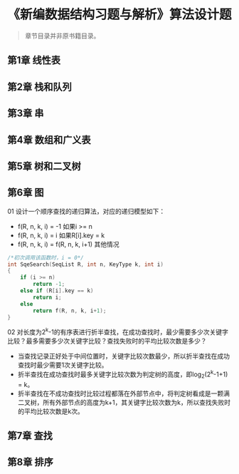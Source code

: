 # 《新编数据结构习题与解析》算法设计题

> 章节目录并非原书籍目录。

## 第1章 线性表

## 第2章 栈和队列

## 第3章 串

## 第4章 数组和广义表

## 第5章 树和二叉树

## 第6章 图

01 设计一个顺序查找的递归算法，对应的递归模型如下：

+ f(R, n, k, i) = -1                如果i >= n
+ f(R, n, k, i) = i                 如果R[i].key = k
+ f(R, n, k, i) = f(R, n, k, i+1)   其他情况

```c
/*初次调用该函数时，i = 0*/
int SqeSearch(SeqList R, int n, KeyType k, int i)
{
    if (i >= n)
        return -1;
    else if (R[i].key == k)
        return i;
    else
        return f(R, n, k, i+1);
}
```

02 对长度为2<sup>k</sup>-1的有序表进行折半查找，在成功查找时，最少需要多少次关键字比较？最多需要多少次关键字比较？查找失败时的平均比较次数是多少？

+ 当查找记录正好处于中间位置时，关键字比较次数最少，所以折半查找在成功查找时最少需要1次关键字比较。
+ 折半查找在成功查找时最多关键字比较次数为判定树的高度，即log<sub>2</sub>(2<sup>k</sup>-1+1) = k。
+ 折半查找在不成功查找时比较过程都落在外部节点中，将判定树看成是一颗满二叉树，所有外部节点的高度为k+1，其关键字比较次数为k，所以查找失败时的平均比较次数是k次。

## 第7章 查找

## 第8章 排序